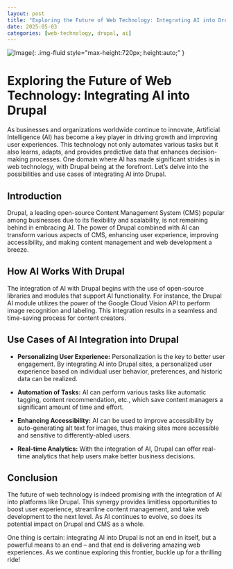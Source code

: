 ```yaml
---
layout: post
title: "Exploring the Future of Web Technology: Integrating AI into Drupal"
date: 2025-05-03
categories: [web-technology, drupal, ai]
---
```


![Image](https://pixabay.com/get/gf7523352556e0b7508347bf2e01385c8749f88afb4749d8fa40622ba9f238bb24c5d7585f9684248b37e7215e4211356dfca9be6d4629d58b53d95e8c2e6d494_1280.jpg){: .img-fluid style="max-height:720px; height:auto;" }

# Exploring the Future of Web Technology: Integrating AI into Drupal

As businesses and organizations worldwide continue to innovate, Artificial Intelligence (AI) has become a key player in driving growth and improving user experiences. This technology not only automates various tasks but it also learns, adapts, and provides predictive data that enhances decision-making processes. One domain where AI has made significant strides is in web technology, with Drupal being at the forefront. Let’s delve into the possibilities and use cases of integrating AI into Drupal.

## Introduction
Drupal, a leading open-source Content Management System (CMS) popular among businesses due to its flexibility and scalability, is not remaining behind in embracing AI. The power of Drupal combined with AI can transform various aspects of CMS, enhancing user experience, improving accessibility, and making content management and web development a breeze.

## How AI Works With Drupal

The integration of AI with Drupal begins with the use of open-source libraries and modules that support AI functionality. For instance, the Drupal AI module utilizes the power of the Google Cloud Vision API to perform image recognition and labeling. This integration results in a seamless and time-saving process for content creators.

## Use Cases of AI Integration into Drupal

- **Personalizing User Experience:** Personalization is the key to better user engagement. By integrating AI into Drupal sites, a personalized user experience based on individual user behavior, preferences, and historic data can be realized.

- **Automation of Tasks:** AI can perform various tasks like automatic tagging, content recommendation, etc., which save content managers a significant amount of time and effort.

- **Enhancing Accessibility:** AI can be used to improve accessibility by auto-generating alt text for images, thus making sites more accessible and sensitive to differently-abled users.

- **Real-time Analytics:** With the integration of AI, Drupal can offer real-time analytics that help users make better business decisions.

## Conclusion

The future of web technology is indeed promising with the integration of AI into platforms like Drupal. This synergy provides limitless opportunities to boost user experience, streamline content management, and take web development to the next level. As AI continues to evolve, so does its potential impact on Drupal and CMS as a whole.

One thing is certain: integrating AI into Drupal is not an end in itself, but a powerful means to an end – and that end is delivering amazing web experiences. As we continue exploring this frontier, buckle up for a thrilling ride!
